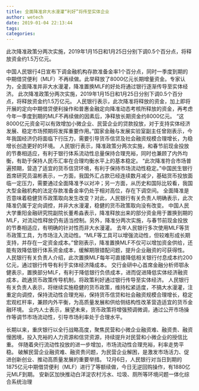 ```yaml
---
title: 全面降准非大水漫灌“利好”将传至实体企业
author: wetech
date: 2019-01-04 22:13:44
tags: 
categories: 
---
```

此次降准政策分两次实施，2019年1月15日和1月25日分别下调0.5个百分点，将释放资金约1.5万亿元。
<!-- more -->
中国人民银行4日宣布下调金融机构存款准备金率1个百分点，同时一季度到期的中期借贷便利（MLF）不再续做。此举释放了8000亿元长期增量资金。专家认为，全面降准并非大水漫灌，降准置换MLF的好处将通过银行逐渐传导至实体经济。
此次降准政策分两次实施，2019年1月15日和1月25日分别下调0.5个百分点，将释放资金约1.5万亿元。
人民银行表示，此次降准将释放的资金，加上即将开展的定向中期借贷便利操作和普惠金融定向降准动态考核所释放的资金，再考虑今年一季度到期的MLF不再续做的因素后，净释放长期资金约8000亿元。
“这8000亿元资金可以有效增加小微企业、民营企业的贷款投放，对于支持实体经济发展、稳定市场预期将发挥重要作用。”国家金融与发展实验室副主任曾刚表示，今年我国经济仍将面临下行压力，需要引导货币信贷及社会融资规模合理增长，为稳增长创造更好的环境。
人民银行表示，降准政策分两次实施，和春节前现金投放的节奏相适应，有利于银行体系流动性总量保持合理充裕，同时也兼顾了内外均衡，有助于保持人民币汇率在合理均衡水平上的基本稳定。
“此次降准符合市场普遍预期，营造了适宜的货币信贷环境，有利于保持市场流动性稳定。”中国民生银行首席研究员温彬表示，一方面，我国外汇占款已经连续数月减少，基础货币投放面临一定压力，需要通过全面降准予以对冲；另一方面，从历史和国际比较看，我国大型金融机构的法定存款准备金率仍处于相对高位，存在下调空间。
全面降准是否意味着稳健货币政策取向发生改变？对此，人民银行有关负责人明确表示，此次降准仍属于定向调控，并非大水漫灌，稳健的货币政策取向没有改变。
中国人民大学重阳金融研究院副院长董希淼表示，降准释放出来的部分资金用于置换到期的MLF，对流动性释放仍有适当控制。另外，降准分两次实施，与春节前现金投放的节奏相适应，有明确的针对性而非大水漫灌。
去年人民银行多次使用MLF等货币政策工具，为市场注入流动性。“MLF等工具可以增强流动性，但较难形成长期支持，并存在一定资金成本。”曾刚表示，降准置换MLF不仅可以增加资金供给，还能有效降低银行体系资金成本，缓解期限错配问题，提升企业融资的可获得性。
人民银行有关负责人介绍，此次置换MLF每年可直接降低相关银行付息成本约200亿元，通过银行传导有利于实体经济降成本。
交行金研中心首席金融分析师鄂永健表示，置换部分MLF，有利于降低银行负债成本，进而促进降低实体经济融资成本，疏通货币政策传导机制，将政策利好通过银行传导至实体经济。
人民银行有关负责人表示，将继续实施稳健的货币政策，维持松紧适度，不搞大水漫灌，注重定向调控，保持流动性合理充裕，保持货币信贷和社会融资规模合理增长，稳定宏观杠杆率，兼顾内外平衡，为高质量发展和供给侧结构性改革营造适宜的货币金融环境。
业内人士表示，展望未来，货币政策将增强预调微调，通过公开市场操作等调节市场流动性，引导市场利率处于合理水平。
 
 
长期以来，重庆银行以全行战略高度，聚焦民营和小微企业融资难、融资贵、融资慢困境，投入充裕的人力资源和信贷资源，持续提升对民营和小微企业的授信比重。
伴随着央行流动性投放的进一步增加，市场流动性合理充裕，利率走势平稳。
破解民营企业融资难、融资贵问题，为民营企业解困，是激发市场活力、促进创新创业、推动高质量发展的重要举措。
12月6日，人民银行对当日到期的1875亿元中期借贷便利（MLF）进行了等额续做，今日无逆回购操作，有1880亿元MLF到期。
安新区加快推动白洋淀农村污水、垃圾、厕所等环境问题一体化综合系统治理
